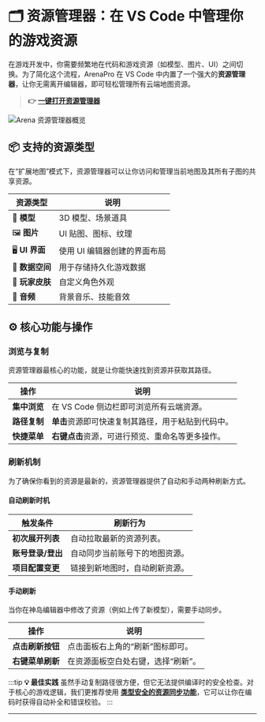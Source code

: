 # 🗂️ 资源管理器：在 VS Code 中管理你的游戏资源

在游戏开发中，你需要频繁地在代码和游戏资源（如模型、图片、UI）之间切换。为了简化这个流程，ArenaPro 在 VS Code 中内置了一个强大的**资源管理器**，让你无需离开编辑器，即可轻松管理所有云端地图资源。

> **👉 [一键打开资源管理器](vscode://box3lab.box3arenapro/command?type=ap.file.openArena)**

![Arena 资源管理器概览](/QQ20241129-201037.png)

## 📦 支持的资源类型

在“扩展地图”模式下，资源管理器可以让你访问和管理当前地图及其所有子图的共享资源。

| 资源类型        | 说明                         |
| --------------- | ---------------------------- |
| 🧊 **模型**     | 3D 模型、场景道具            |
| 🖼️ **图片**     | UI 贴图、图标、纹理          |
| 🖥️ **UI 界面**  | 使用 UI 编辑器创建的界面布局 |
| 💾 **数据空间** | 用于存储持久化游戏数据       |
| 👤 **玩家皮肤** | 自定义角色外观               |
| 🎵 **音频**     | 背景音乐、技能音效           |

## ⚙️ 核心功能与操作

### 浏览与复制

资源管理器最核心的功能，就是让你能快速找到资源并获取其路径。

| 操作         | 说明                                               |
| ------------ | -------------------------------------------------- |
| **集中浏览** | 在 VS Code 侧边栏即可浏览所有云端资源。            |
| **路径复制** | **单击**资源即可快速复制其路径，用于粘贴到代码中。 |
| **快捷菜单** | **右键点击**资源，可进行预览、重命名等更多操作。   |

### 刷新机制

为了确保你看到的资源是最新的，资源管理器提供了自动和手动两种刷新方式。

#### 自动刷新时机

| 触发条件          | 刷新行为                       |
| ----------------- | ------------------------------ |
| **初次展开列表**  | 自动拉取最新的资源列表。       |
| **账号登录/登出** | 自动同步当前账号下的地图资源。 |
| **项目配置变更**  | 链接到新地图时，自动刷新资源。 |

#### 手动刷新

当你在神岛编辑器中修改了资源（例如上传了新模型），需要手动同步。

| 操作             | 说明                               |
| ---------------- | ---------------------------------- |
| **点击刷新按钮** | 点击面板右上角的“刷新”图标即可。   |
| **右键菜单刷新** | 在资源面板空白处右键，选择“刷新”。 |

:::tip
**💡 最佳实践**
虽然手动复制路径很方便，但它无法提供编译时的安全检查。对于核心的游戏逻辑，我们更推荐使用 **[类型安全的资源同步功能](./asset-synchronization.md)**，它可以让你在编码时获得自动补全和错误校验。
:::

---
